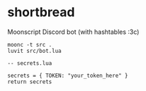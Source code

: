 # shortbread
Moonscript Discord bot (with hashtables :3c)

```moonscript
moonc -t src .
luvit src/bot.lua
```

```moonscript
-- secrets.lua

secrets = { TOKEN: "your_token_here" }
return secrets
```